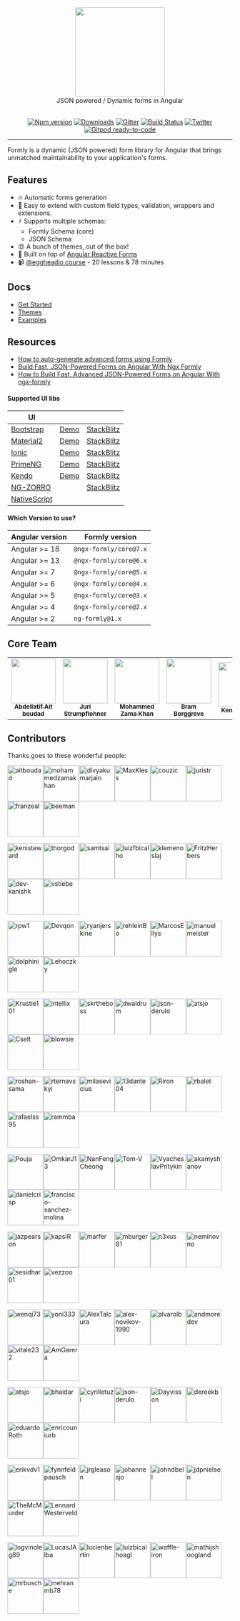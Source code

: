 <div align="center">
  <a href="https://formly.dev">
    <img width="200" src="https://raw.githubusercontent.com/ngx-formly/ngx-formly/v5/logo.svg?sanitize=true" />
  </a>
  <br />
  JSON powered / Dynamic forms in Angular
  <br /><br />

  [![Npm version](https://badge.fury.io/js/%40ngx-formly%2Fcore.svg)](https://npmjs.org/package/@ngx-formly/core)
  [![Downloads](https://img.shields.io/npm/dm/@ngx-formly/core.svg)](https://npmjs.org/package/@ngx-formly/core)
  [![Gitter](https://badges.gitter.im/formly-js/ng2-formly.svg)](https://gitter.im/formly-js/ng2-formly)
  [![Build Status](https://github.com/ngx-formly/ngx-formly/actions/workflows/ci.yml/badge.svg?branch=main)](https://github.com/ngx-formly/ngx-formly/actions/workflows/ci.yml/badge.svg?branch=main)
  [![Twitter](https://img.shields.io/badge/twitter-@formlydev-blue.svg)](https://twitter.com/formlydev)
  [![Gitpod ready-to-code](https://img.shields.io/badge/Gitpod-ready--to--code-blue?logo=gitpod)](https://gitpod.io/#https://github.com/ngx-formly/ngx-formly)
</div>

---

Formly is a dynamic (JSON powered) form library for Angular that brings unmatched maintainability to your application's forms.

## Features

- 🔥 Automatic forms generation
- 📝 Easy to extend with custom field types, validation, wrappers and extensions.
- ⚡️ Supports multiple schemas:
    - Formly Schema (core)
    - JSON Schema
- 😍 A bunch of themes, out of the box!
- 💪 Built on top of [Angular Reactive Forms](https://angular.dev/guide/forms/reactive-forms)
- 📹 [@eggheadio course](https://egghead.io/playlists/configuration-based-reactive-angular-forms-with-ngx-formly-465f) - 20 lessons & 78 minutes

## Docs

- [Get Started](https://formly.dev/guide)
- [Themes](https://formly.dev/ui)
- [Examples](https://formly.dev/examples)

## Resources

- [How to auto-generate advanced forms using Formly](https://symflower.com/en/company/blog/2022/how-to-auto-generate-forms-with-formly)
- [Build Fast, JSON-Powered Forms on Angular With Ngx Formly](https://medium.com/better-programming/build-fast-json-powered-forms-on-angular-with-ngx-formly-b7a00733e66e?source=friends_link&sk=34fc6bdc71dd15fd255af18fb3280763)
- [How to Build Fast, Advanced JSON-Powered Forms on Angular With ngx-formly](https://medium.com/better-programming/how-to-build-fast-advanced-json-powered-forms-on-angular-with-ngx-formly-77aeed406f73?source=friends_link&sk=8d4f332458a46557778a3438e8f63581)

#### **Supported UI libs**

| UI                                                |                                                              |                                                                   |
| ------------------------------------------------- | ------------------------------------------------------------ | ----------------------------------------------------------------- |
| [Bootstrap](https://getbootstrap.com)             | [Demo](https://formly.dev/ui/bootstrap) | [StackBlitz](https://stackblitz.com/edit/ngx-formly-ui-bootstrap) |
| [Material2](https://github.com/angular/material2) | [Demo](https://formly.dev/ui/material)  | [StackBlitz](https://stackblitz.com/edit/ngx-formly-ui-material)  |
| [Ionic](https://ionicframework.com)               | [Demo](https://formly.dev/ui/ionic)     | [StackBlitz](https://stackblitz.com/edit/ngx-formly-ui-ionic)     |
| [PrimeNG](http://primefaces.org/primeng/#/)       | [Demo](https://formly.dev/ui/primeng)   | [StackBlitz](https://stackblitz.com/edit/ngx-formly-ui-primeng)   |
| [Kendo](http://www.telerik.com/kendo-angular-ui)  | [Demo](https://formly.dev/ui/kendo)     | [StackBlitz](https://stackblitz.com/edit/ngx-formly-ui-kendo)     |
| [NG-ZORRO](http://ng.ant.design) |     | [StackBlitz](https://stackblitz.com/edit/ngx-formly-ui-ng-zorro-antd)     |
| [NativeScript](https://www.nativescript.org)      | ||

#### **Which Version to use?**

| Angular version | Formly version         |
| --------------- | ---------------------- |
| Angular >= 18   | `@ngx-formly/core@7.x` |
| Angular >= 13   | `@ngx-formly/core@6.x` |
| Angular >= 7    | `@ngx-formly/core@5.x` |
| Angular >= 6    | `@ngx-formly/core@4.x` |
| Angular >= 5    | `@ngx-formly/core@3.x` |
| Angular >= 4    | `@ngx-formly/core@2.x` |
| Angular >= 2    | `ng-formly@1.x`        |

## Core Team

<table>
  <tr>
    <td align="center">
      <a href="https://github.com/aitboudad">
        <img src="https://avatars.githubusercontent.com/u/1753742?v=3" width="100px;" />
        <br />
        <sub><b>Abdellatif Ait boudad</b></sub>
      </a>
    </td>
    <td align="center">
      <a href="https://juri.dev">
        <img src="https://avatars.githubusercontent.com/u/542458" width="100px;" />
        <br />
        <sub><b>Juri Strumpflohner</b></sub>
      </a>
    </td>
    <td align="center">
      <a href="https://github.com/mohammedzamakhan">
        <img src="https://avatars.githubusercontent.com/u/2327532" width="100px;" />
        <br />
        <sub><b>Mohammed Zama Khan</b></sub>
      </a>
    </td>
    <td align="center">
      <a href="https://github.com/beeman">
        <img src="https://avatars.githubusercontent.com/u/36491" width="100px;" />
        <br />
        <sub><b>Bram Borggreve</b></sub>
      </a>
    </td>
    <td align="center">
      <a href="https://github.com/kenisteward">
        <img src="https://avatars.githubusercontent.com/u/12831669" width="100px;" />
        <br />
        <sub><b>Keni Steward</b></sub>
      </a>
    </td>
    <td align="center">
      <a href="https://github.com/MaxKless">
        <img src="https://avatars.githubusercontent.com/u/34165455" width="100px;" />
        <br />
        <sub><b>Max Kless</b></sub>
      </a>
    </td>
  </tr>
</table>

## Contributors

Thanks goes to these wonderful people:

<!-- ALL-CONTRIBUTORS-LIST:START - Do not remove or modify this section -->
[<img alt="aitboudad" src="https://avatars.githubusercontent.com/u/1753742?v=4&s=80" width="80">](https://github.com/aitboudad)[<img alt="mohammedzamakhan" src="https://avatars.githubusercontent.com/u/2327532?v=4&s=80" width="80">](https://github.com/mohammedzamakhan)[<img alt="divyakumarjain" src="https://avatars.githubusercontent.com/u/2039134?v=4&s=80" width="80">](https://github.com/divyakumarjain)[<img alt="MaxKless" src="https://avatars.githubusercontent.com/u/34165455?v=4&s=80" width="80">](https://github.com/MaxKless)[<img alt="couzic" src="https://avatars.githubusercontent.com/u/1380322?v=4&s=80" width="80">](https://github.com/couzic)[<img alt="juristr" src="https://avatars.githubusercontent.com/u/542458?v=4&s=80" width="80">](https://github.com/juristr)[<img alt="franzeal" src="https://avatars.githubusercontent.com/u/7455769?v=4&s=80" width="80">](https://github.com/franzeal)[<img alt="beeman" src="https://avatars.githubusercontent.com/u/36491?v=4&s=80" width="80">](https://github.com/beeman)

[<img alt="kenisteward" src="https://avatars.githubusercontent.com/u/12831669?v=4&s=80" width="80">](https://github.com/kenisteward)[<img alt="thorgod" src="https://avatars.githubusercontent.com/u/13910170?v=4&s=80" width="80">](https://github.com/thorgod)[<img alt="samtsai" src="https://avatars.githubusercontent.com/u/225526?v=4&s=80" width="80">](https://github.com/samtsai)[<img alt="luizfbicalho" src="https://avatars.githubusercontent.com/u/16882855?v=4&s=80" width="80">](https://github.com/luizfbicalho)[<img alt="klemenoslaj" src="https://avatars.githubusercontent.com/u/7548247?v=4&s=80" width="80">](https://github.com/klemenoslaj)[<img alt="FritzHerbers" src="https://avatars.githubusercontent.com/u/10029682?v=4&s=80" width="80">](https://github.com/FritzHerbers)[<img alt="dev-kanishk" src="https://avatars.githubusercontent.com/u/48204976?v=4&s=80" width="80">](https://github.com/dev-kanishk)[<img alt="vstiebe" src="https://avatars.githubusercontent.com/u/13326475?v=4&s=80" width="80">](https://github.com/vstiebe)

[<img alt="rpw1" src="https://avatars.githubusercontent.com/u/47835461?v=4&s=80" width="80">](https://github.com/rpw1)[<img alt="Devqon" src="https://avatars.githubusercontent.com/u/9316480?v=4&s=80" width="80">](https://github.com/Devqon)[<img alt="ryanjerskine" src="https://avatars.githubusercontent.com/u/5464778?v=4&s=80" width="80">](https://github.com/ryanjerskine)[<img alt="rehleinBo" src="https://avatars.githubusercontent.com/u/7338819?v=4&s=80" width="80">](https://github.com/rehleinBo)[<img alt="MarcosEllys" src="https://avatars.githubusercontent.com/u/6751242?v=4&s=80" width="80">](https://github.com/MarcosEllys)[<img alt="manuelmeister" src="https://avatars.githubusercontent.com/u/3001985?v=4&s=80" width="80">](https://github.com/manuelmeister)[<img alt="dolphinigle" src="https://avatars.githubusercontent.com/u/7020472?v=4&s=80" width="80">](https://github.com/dolphinigle)[<img alt="Lehoczky" src="https://avatars.githubusercontent.com/u/31937175?v=4&s=80" width="80">](https://github.com/Lehoczky)

[<img alt="Krustie101" src="https://avatars.githubusercontent.com/u/1636728?v=4&s=80" width="80">](https://github.com/Krustie101)[<img alt="intellix" src="https://avatars.githubusercontent.com/u/1162531?v=4&s=80" width="80">](https://github.com/intellix)[<img alt="skrtheboss" src="https://avatars.githubusercontent.com/u/10209728?v=4&s=80" width="80">](https://github.com/skrtheboss)[<img alt="dwaldrum" src="https://avatars.githubusercontent.com/u/386721?v=4&s=80" width="80">](https://github.com/dwaldrum)[<img alt="json-derulo" src="https://avatars.githubusercontent.com/u/18580672?v=4&s=80" width="80">](https://github.com/json-derulo)[<img alt="atsjo" src="https://avatars.githubusercontent.com/u/16601899?v=4&s=80" width="80">](https://github.com/atsjo)[<img alt="Cselt" src="https://avatars.githubusercontent.com/u/11027521?v=4&s=80" width="80">](https://github.com/Cselt)[<img alt="blowsie" src="https://avatars.githubusercontent.com/u/308572?v=4&s=80" width="80">](https://github.com/blowsie)

[<img alt="roshan-sama" src="https://avatars.githubusercontent.com/u/31125563?v=4&s=80" width="80">](https://github.com/roshan-sama)[<img alt="rternavskyi" src="https://avatars.githubusercontent.com/u/26190424?v=4&s=80" width="80">](https://github.com/rternavskyi)[<img alt="milasevicius" src="https://avatars.githubusercontent.com/u/1790265?v=4&s=80" width="80">](https://github.com/milasevicius)[<img alt="13dante04" src="https://avatars.githubusercontent.com/u/25120620?v=4&s=80" width="80">](https://github.com/13dante04)[<img alt="Riron" src="https://avatars.githubusercontent.com/u/5145523?v=4&s=80" width="80">](https://github.com/Riron)[<img alt="rbalet" src="https://avatars.githubusercontent.com/u/44493964?v=4&s=80" width="80">](https://github.com/rbalet)[<img alt="rafaelss95" src="https://avatars.githubusercontent.com/u/11965907?v=4&s=80" width="80">](https://github.com/rafaelss95)[<img alt="rammba" src="https://avatars.githubusercontent.com/u/40705899?v=4&s=80" width="80">](https://github.com/rammba)

[<img alt="Pouja" src="https://avatars.githubusercontent.com/u/2385144?v=4&s=80" width="80">](https://github.com/Pouja)[<img alt="OmkarJ13" src="https://avatars.githubusercontent.com/u/65808188?v=4&s=80" width="80">](https://github.com/OmkarJ13)[<img alt="NanFengCheong" src="https://avatars.githubusercontent.com/u/7321833?v=4&s=80" width="80">](https://github.com/NanFengCheong)[<img alt="Tom-V" src="https://avatars.githubusercontent.com/u/322654?v=4&s=80" width="80">](https://github.com/Tom-V)[<img alt="VyacheslavPritykin" src="https://avatars.githubusercontent.com/u/819457?v=4&s=80" width="80">](https://github.com/VyacheslavPritykin)[<img alt="akamyshanov" src="https://avatars.githubusercontent.com/u/1358330?v=4&s=80" width="80">](https://github.com/akamyshanov)[<img alt="danielcrisp" src="https://avatars.githubusercontent.com/u/1104814?v=4&s=80" width="80">](https://github.com/danielcrisp)[<img alt="francisco-sanchez-molina" src="https://avatars.githubusercontent.com/u/9049706?v=4&s=80" width="80">](https://github.com/francisco-sanchez-molina)

[<img alt="jazpearson" src="https://avatars.githubusercontent.com/u/7648154?v=4&s=80" width="80">](https://github.com/jazpearson)[<img alt="kapsiR" src="https://avatars.githubusercontent.com/u/7165033?v=4&s=80" width="80">](https://github.com/kapsiR)[<img alt="marfer" src="https://avatars.githubusercontent.com/u/1127166?v=4&s=80" width="80">](https://github.com/marfer)[<img alt="mburger81" src="https://avatars.githubusercontent.com/u/3778892?v=4&s=80" width="80">](https://github.com/mburger81)[<img alt="n3xus" src="https://avatars.githubusercontent.com/u/510213?v=4&s=80" width="80">](https://github.com/n3xus)[<img alt="neminovno" src="https://avatars.githubusercontent.com/u/1468887?v=4&s=80" width="80">](https://github.com/neminovno)[<img alt="sesidhar01" src="https://avatars.githubusercontent.com/u/61068911?v=4&s=80" width="80">](https://github.com/sesidhar01)[<img alt="vezzoo" src="https://avatars.githubusercontent.com/u/28898894?v=4&s=80" width="80">](https://github.com/vezzoo)

[<img alt="wenqi73" src="https://avatars.githubusercontent.com/u/23337087?v=4&s=80" width="80">](https://github.com/wenqi73)[<img alt="yoni333" src="https://avatars.githubusercontent.com/u/19931760?v=4&s=80" width="80">](https://github.com/yoni333)[<img alt="AlexTalcura" src="https://avatars.githubusercontent.com/u/20095773?v=4&s=80" width="80">](https://github.com/AlexTalcura)[<img alt="alex-novikov-1990" src="https://avatars.githubusercontent.com/u/6377930?v=4&s=80" width="80">](https://github.com/alex-novikov-1990)[<img alt="alvarolb" src="https://avatars.githubusercontent.com/u/1141353?v=4&s=80" width="80">](https://github.com/alvarolb)[<img alt="andmoredev" src="https://avatars.githubusercontent.com/u/33256364?v=4&s=80" width="80">](https://github.com/andmoredev)[<img alt="vitale232" src="https://avatars.githubusercontent.com/u/8504254?v=4&s=80" width="80">](https://github.com/vitale232)[<img alt="AmGarera" src="https://avatars.githubusercontent.com/u/6021169?v=4&s=80" width="80">](https://github.com/AmGarera)

[<img alt="atsjo" src="https://avatars.githubusercontent.com/u/16601899?v=4&s=80" width="80">](https://github.com/atsjo)[<img alt="bhaidar" src="https://avatars.githubusercontent.com/u/1163421?v=4&s=80" width="80">](https://github.com/bhaidar)[<img alt="cyrilletuzi" src="https://avatars.githubusercontent.com/u/555867?v=4&s=80" width="80">](https://github.com/cyrilletuzi)[<img alt="json-derulo" src="https://avatars.githubusercontent.com/u/18580672?v=4&s=80" width="80">](https://github.com/json-derulo)[<img alt="Dayvisson" src="https://avatars.githubusercontent.com/u/12189515?v=4&s=80" width="80">](https://github.com/Dayvisson)[<img alt="dereekb" src="https://avatars.githubusercontent.com/u/3586580?v=4&s=80" width="80">](https://github.com/dereekb)[<img alt="eduardoRoth" src="https://avatars.githubusercontent.com/u/5419161?v=4&s=80" width="80">](https://github.com/eduardoRoth)[<img alt="enricouniurb" src="https://avatars.githubusercontent.com/u/38656571?v=4&s=80" width="80">](https://github.com/enricouniurb)

[<img alt="erikvdv1" src="https://avatars.githubusercontent.com/u/2014802?v=4&s=80" width="80">](https://github.com/erikvdv1)[<img alt="fynnfeldpausch" src="https://avatars.githubusercontent.com/u/1246913?v=4&s=80" width="80">](https://github.com/fynnfeldpausch)[<img alt="jrgleason" src="https://avatars.githubusercontent.com/u/1319151?v=4&s=80" width="80">](https://github.com/jrgleason)[<img alt="johannesjo" src="https://avatars.githubusercontent.com/u/1456265?v=4&s=80" width="80">](https://github.com/johannesjo)[<img alt="johndbell" src="https://avatars.githubusercontent.com/u/1931322?v=4&s=80" width="80">](https://github.com/johndbell)[<img alt="jdpnielsen" src="https://avatars.githubusercontent.com/u/8746698?v=4&s=80" width="80">](https://github.com/jdpnielsen)[<img alt="TheMcMurder" src="https://avatars.githubusercontent.com/u/3059715?v=4&s=80" width="80">](https://github.com/TheMcMurder)[<img alt="LennardWesterveld" src="https://avatars.githubusercontent.com/u/1076589?v=4&s=80" width="80">](https://github.com/LennardWesterveld)

[<img alt="logvinoleg89" src="https://avatars.githubusercontent.com/u/12018303?v=4&s=80" width="80">](https://github.com/logvinoleg89)[<img alt="LucasJAlba" src="https://avatars.githubusercontent.com/u/2780076?v=4&s=80" width="80">](https://github.com/LucasJAlba)[<img alt="lucienbertin" src="https://avatars.githubusercontent.com/u/10089239?v=4&s=80" width="80">](https://github.com/lucienbertin)[<img alt="luizbicalhoagl" src="https://avatars.githubusercontent.com/u/93284446?v=4&s=80" width="80">](https://github.com/luizbicalhoagl)[<img alt="waffle-iron" src="https://avatars.githubusercontent.com/u/6912981?v=4&s=80" width="80">](https://github.com/waffle-iron)[<img alt="mathijshoogland" src="https://avatars.githubusercontent.com/u/7372934?v=4&s=80" width="80">](https://github.com/mathijshoogland)[<img alt="mrbusche" src="https://avatars.githubusercontent.com/u/792378?v=4&s=80" width="80">](https://github.com/mrbusche)[<img alt="mehranmb78" src="https://avatars.githubusercontent.com/u/144687844?v=4&s=80" width="80">](https://github.com/mehranmb78)
<!-- ALL-CONTRIBUTORS-LIST:END -->
